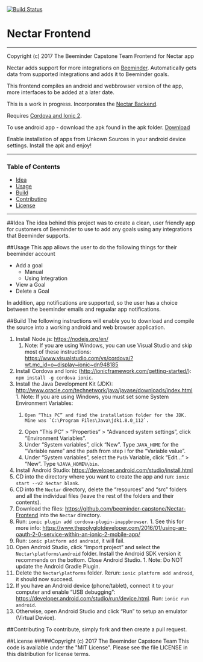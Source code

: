[![Build Status](https://travis-ci.org/beeminder-capstone/Nectar-Frontend.svg?branch=develop)](https://travis-ci.org/beeminder-capstone/Nectar-Frontend)
# Nectar Frontend
---
Copyright (c) 2017 The Beeminder Capstone Team
Frontend for Nectar app


Nectar adds support for more integrations on [Beeminder](https://www.beeminder.com/). Automatically gets data from supported integrations and adds it to Beeminder goals.

This frontend compiles an android and webbrowser version of the app, more interfaces to be added at a later date.

This is a work in progress. Incorporates the [Nectar Backend](https://github.com/beeminder-capstone/Nectar-Backend).

Requires [Cordova and Ionic 2](https://ionicframework.com/getting-started/).

To use android app - download the apk found in the apk folder. 
[Download](./apk/Nectar.apk)

Enable installation of apps from Unkown Sources in your android device settings.
Install the apk and enjoy!

---

### Table of Contents
 - [Idea](#Idea)
 - [Usage](#usage)
 - [Build](#build)
 - [Contributing](#contributing)
 - [License](#license)
 
---

##Idea
The idea behind this project was to create a clean, user friendly app for customers of Beeminder to use to add any goals using any integrations that Beeminder supports.


##Usage
This app allows the user to do the following things for their beeminder account
 * Add a goal
     * Manual
     * Using Integration
 * View a Goal
 * Delete a Goal
 
In addition, app notifications are supported, so the user has a choice between the beeminder emails and regualar app notifications.

##Build
The following instructions will enable you to download and compile the source into a working android and web browser application.



1. Install Node.js: https://nodejs.org/en/
    1.  Note: If you are using Windows, you can use Visual Studio and skip most of these instructions: https://www.visualstudio.com/vs/cordova/?wt.mc_id=o~display~ionic~dn948185
2.    Install Cordova and Ionic (http://ionicframework.com/getting-started/): `npm install -g cordova ionic`.
3.    Install the Java Development Kit (JDK): http://www.oracle.com/technetwork/java/javase/downloads/index.html
    1.    Note: If you are using Windows, you must set some System Environment Variables:
        1.     Open “This PC” and find the installation folder for the JDK. Mine was `C:\Program Files\Java\jdk1.8.0_112`.
        2.    Open “This PC” > “Properties” > “Advanced system settings”, click “Environment Variables”.
        3.    Under “System variables”, click “New”. Type `JAVA_HOME` for the “Variable name” and the path from step i for the “Variable value”.
        4.    Under “System variables”, select the `Path` Variable, click “Edit…” > “New”. Type `%JAVA_HOME%\bin`.
4.    Install Android Studio: https://developer.android.com/studio/install.html
5.    CD into the directory where you want to create the app and run: `ionic start --v2 Nectar blank`.
6.    CD into the `Nectar` directory, delete the “resources” and “src” folders and all the individual files (leave the rest of the folders and their contents).
7.    Download the files: https://github.com/beeminder-capstone/Nectar-Frontend into the `Nectar` directory.
8.    Run: `ionic plugin add cordova-plugin-inappbrowser`.
    1.    See this for more info: https://www.thepolyglotdeveloper.com/2016/01/using-an-oauth-2-0-service-within-an-ionic-2-mobile-app/
9.    Run: `ionic platform add android`, it will fail.
10.    Open Android Studio, click “Import project” and select the `Nectar\platforms\android` folder. Install the Android SDK version it recommends on the bottom. Close Android Studio.
    1.    Note: Do NOT update the Android Gradle Plugin.
11.    Delete the `Nectar\platforms` folder. Rerun: `ionic platform add android`, it should now succeed.
12.    If you have an Android device (phone/tablet), connect it to your computer and enable “USB debugging”: https://developer.android.com/studio/run/device.html. Run: `ionic run android`.
13.    Otherwise, open Android Studio and click “Run” to setup an emulator (Virtual Device).

##Contributing
To contribute, simply fork and then create a pull request. 

##License
#####Copyright (c) 2017 The Beeminder Capstone Team
This code is available under the "MIT License".
Please see the file LICENSE in this distribution for license terms.
